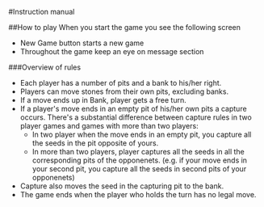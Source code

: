 #Instruction manual

##How to play
When you start the game you see the following screen
* New Game button starts a new game
* Throughout the game keep an eye on message section

###Overview of rules
* Each player has a number of pits and a bank to his/her right.
* Players can move stones from their own pits, excluding banks.
* If a move ends up in Bank, player gets a free turn.
* If a player's move ends in an empty pit of his/her own pits a capture occurs. There's a substantial difference between capture rules in two player games and games with more than two players:
    * In two player when the move ends in an empty pit, you capture all the seeds in the pit opposite of yours.
    * In more than two players, player captures all the seeds in all the corresponding pits of the opponenets. (e.g. if your move ends in your second pit, you capture all the seeds in second pits of your opponenets)
* Capture also moves the seed in the capturing pit to the bank.
* The game ends when the player who holds the turn has no legal move.